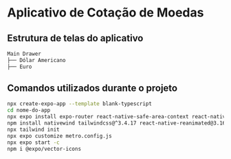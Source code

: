 # Aplicativo de Cotação de Moedas

## Estrutura de telas do aplicativo

```bash
Main Drawer
├── Dólar Americano
├── Euro
```

## Comandos utilizados durante o projeto

```bash
npx create-expo-app --template blank-typescript
cd nome-do-app
npx expo install expo-router react-native-safe-area-context react-native-screens expo-linking expo-constants expo-status-bar
npm install nativewind tailwindcss@^3.4.17 react-native-reanimated@3.16.2 react-native-safe-area-context
npx tailwind init
npx expo customize metro.config.js
npx expo start -c
npm i @expo/vector-icons
```
